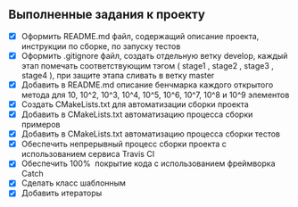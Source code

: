 ## Выполненные задания к проекту

- [x] Оформить README.md файл, содержащий описание проекта, инструкции по сборке, по запуску тестов
- [x] Оформить .gitignore файл, создать отдельную ветку develop, каждый этап помечать соответствующим тэгом ( stage1 , stage2 , stage3 , stage4 ), при защите этапа сливать в ветку master
- [x] Добавить в README.md описание бенчмарка каждого открытого метода для 10, 10^2, 10^3, 10^4, 10^5, 10^6, 10^7, 10^8 и 10^9 элементов
- [x] Создать CMakeLists.txt для автоматизации сборки проекта
- [x] Добавить в CMakeLists.txt автоматизацию процесса сборки примеров
- [x] Добавить в CMakeLists.txt автоматизацию процесса сборки тестов
- [x] Обеспечить непрерывный процесс сборки проекта с использованием сервиса Travis CI
- [x] Обеспечить 100%  покрытие кода с использованием фреймворка Catch
- [x] Сделать класс шаблонным
- [x] Добавить итераторы
